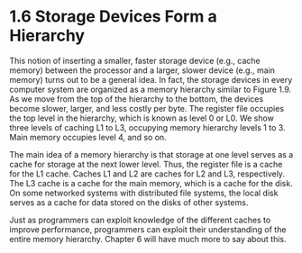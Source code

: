 # 1.6 Storage Devices Form a Hierarchy

This notion of inserting a smaller, faster storage device (e.g., cache memory)
between the processor and a larger, slower device (e.g., main memory) turns out
to be a general idea. In fact, the storage devices in every computer system are
organized as a memory hierarchy similar to Figure 1.9. As we move from the top
of the hierarchy to the bottom, the devices become slower, larger, and less costly
per byte. The register file occupies the top level in the hierarchy, which is known
as level 0 or L0. We show three levels of caching L1 to L3, occupying memory
hierarchy levels 1 to 3. Main memory occupies level 4, and so on.

The main idea of a memory hierarchy is that storage at one level serves as a
cache for storage at the next lower level. Thus, the register file is a cache for the
L1 cache. Caches L1 and L2 are caches for L2 and L3, respectively. The L3 cache
is a cache for the main memory, which is a cache for the disk. On some networked
systems with distributed file systems, the local disk serves as a cache for data stored
on the disks of other systems.

Just as programmers can exploit knowledge of the different caches to improve
performance, programmers can exploit their understanding of the entire memory
hierarchy. Chapter 6 will have much more to say about this.